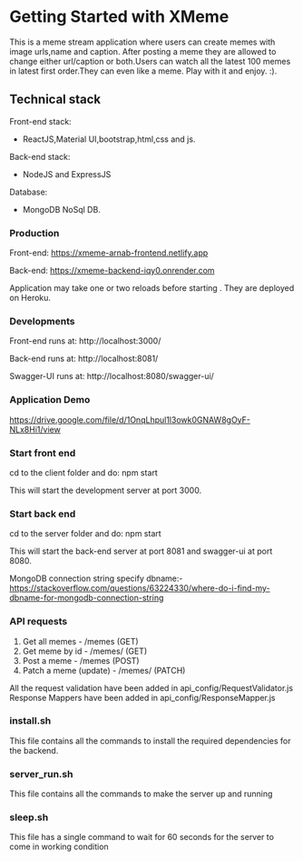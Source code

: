 # Getting Started with XMeme

This is a meme stream application where users can create memes with image urls,name and caption.
After posting a meme they are allowed to change either url/caption or both.Users can watch all the
latest 100 memes in latest first order.They can even like a meme. Play with it and enjoy. :).

## Technical stack

Front-end stack:

- ReactJS,Material UI,bootstrap,html,css and js.

Back-end stack:

- NodeJS and ExpressJS

Database:

- MongoDB NoSql DB.

### Production

Front-end:
https://xmeme-arnab-frontend.netlify.app

Back-end:
https://xmeme-backend-iqy0.onrender.com

Application may take one or two reloads before starting . They are deployed on Heroku.

### Developments

Front-end runs at:
http://localhost:3000/

Back-end runs at:
http://localhost:8081/

Swagger-UI runs at:
http://localhost:8080/swagger-ui/

### Application Demo

https://drive.google.com/file/d/1OnqLhpul1l3owk0GNAW8gOyF-NLx8Hi1/view

### Start front end

cd to the client folder and do:
npm start

This will start the development server at port 3000.

### Start back end

cd to the server folder and do:
npm start

This will start the back-end server at port 8081 and swagger-ui at port 8080.

MongoDB connection string specify dbname:- https://stackoverflow.com/questions/63224330/where-do-i-find-my-dbname-for-mongodb-connection-string

### API requests

1. Get all memes - /memes (GET)
2. Get meme by id - /memes/<id> (GET)
3. Post a meme - /memes (POST)
4. Patch a meme (update) - /memes/<id> (PATCH)

All the request validation have been added in api_config/RequestValidator.js
Response Mappers have been added in api_config/ResponseMapper.js

### install.sh

This file contains all the commands to install the required dependencies for the backend.

### server_run.sh

This file contains all the commands to make the server up and running

### sleep.sh

This file has a single command to wait for 60 seconds for the server to come in working condition
